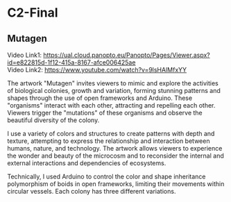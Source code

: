 # C2-Final
## Mutagen

Video Link1: https://ual.cloud.panopto.eu/Panopto/Pages/Viewer.aspx?id=e822815d-1f12-415a-8167-afce006425ae  
Video Link2: https://www.youtube.com/watch?v=9lsHAlMfxYY

The artwork "Mutagen" invites viewers to mimic and explore the activities of biological colonies, growth and variation, forming stunning patterns and shapes through the use of open frameworks and Arduino. These "organisms" interact with each other, attracting and repelling each other. Viewers trigger the "mutations" of these organisms and observe the beautiful diversity of the colony.

I use a variety of colors and structures to create patterns with depth and texture, attempting to express the relationship and interaction between humans, nature, and technology. The artwork allows viewers to experience the wonder and beauty of the microcosm and to reconsider the internal and external interactions and dependencies of ecosystems.

Technically, I used Arduino to control the color and shape inheritance polymorphism of boids in open frameworks, limiting their movements within circular vessels. Each colony has three different variations.
  

